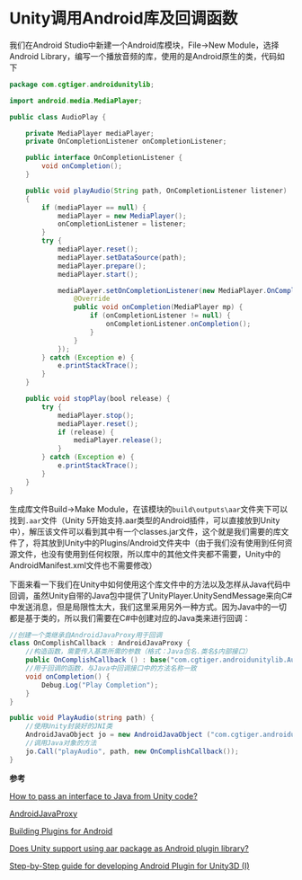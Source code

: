 # Unity调用Android库及回调函数

我们在Android Studio中新建一个Android库模块，File->New Module，选择Android Library，编写一个播放音频的库，使用的是Android原生的类，代码如下
``` java
package com.cgtiger.androidunitylib;

import android.media.MediaPlayer;

public class AudioPlay {

    private MediaPlayer mediaPlayer;
    private OnCompletionListener onCompletionListener;

    public interface OnCompletionListener {
        void onCompletion();
    }

    public void playAudio(String path, OnCompletionListener listener)
    {
        if (mediaPlayer == null) {
            mediaPlayer = new MediaPlayer();
            onCompletionListener = listener;
        }
        try {
            mediaPlayer.reset();
            mediaPlayer.setDataSource(path);
            mediaPlayer.prepare();
            mediaPlayer.start();

            mediaPlayer.setOnCompletionListener(new MediaPlayer.OnCompletionListener() {
                @Override
                public void onCompletion(MediaPlayer mp) {
                    if (onCompletionListener != null) {
                        onCompletionListener.onCompletion();
                    }
                }
            });
        } catch (Exception e) {
            e.printStackTrace();
        }
    }

    public void stopPlay(bool release) {
        try {
            mediaPlayer.stop();
            mediaPlayer.reset();
            if (release) {
                mediaPlayer.release();
            }
        } catch (Exception e) {
            e.printStackTrace();
        }
    }
}
```
生成库文件Build->Make Module，在该模块的`build\outputs\aar`文件夹下可以找到`.aar`文件（Unity 5开始支持.aar类型的Android插件，可以直接放到Unity中），解压该文件可以看到其中有一个classes.jar文件，这个就是我们需要的库文件了，将其放到Unity中的Plugins/Android文件夹中（由于我们没有使用到任何资源文件，也没有使用到任何权限，所以库中的其他文件夹都不需要，Unity中的AndroidManifest.xml文件也不需要修改）

下面来看一下我们在Unity中如何使用这个库文件中的方法以及怎样从Java代码中回调，虽然Unity自带的Java包中提供了UnityPlayer.UnitySendMessage来向C#中发送消息，但是局限性太大，我们这里采用另外一种方式。因为Java中的一切都是基于类的，所以我们需要在C#中创建对应的Java类来进行回调：
``` csharp
//创建一个类继承自AndroidJavaProxy用于回调
class OnComplishCallback : AndroidJavaProxy {
    //构造函数，需要传入基类所需的参数（格式：Java包名.类名$内部接口）
    public OnComplishCallback () : base("com.cgtiger.androidunitylib.AudioPlay$OnCompletionListener") { }
    //用于回调的函数，与Java中回调接口中的方法名称一致
    void onCompletion() {
        Debug.Log("Play Completion");
    }
}
```
``` csharp
public void PlayAudio(string path) {
    //使用Unity封装好的JNI类
    AndroidJavaObject jo = new AndroidJavaObject ("com.cgtiger.androidunitylib.AudioPlay");
    //调用Java对象的方法
    jo.Call("playAudio", path, new OnComplishCallback());
}
```

**参考**

[How to pass an interface to Java from Unity code?](http://answers.unity3d.com/questions/326521/how-to-pass-an-interface-to-java-from-unity-code.html)

[AndroidJavaProxy](https://docs.unity3d.com/ScriptReference/AndroidJavaProxy.html)

[Building Plugins for Android](https://docs.unity3d.com/Manual/PluginsForAndroid.html)

[Does Unity support using aar package as Android plugin library?](https://forum.unity3d.com/threads/does-unity-support-using-aar-package-as-android-plugin-library.272776/)

[Step-by-Step guide for developing Android Plugin for Unity3D (I)](https://xinyustudio.wordpress.com/2015/12/31/step-by-step-guide-for-developing-android-plugin-for-unity3d-i/)